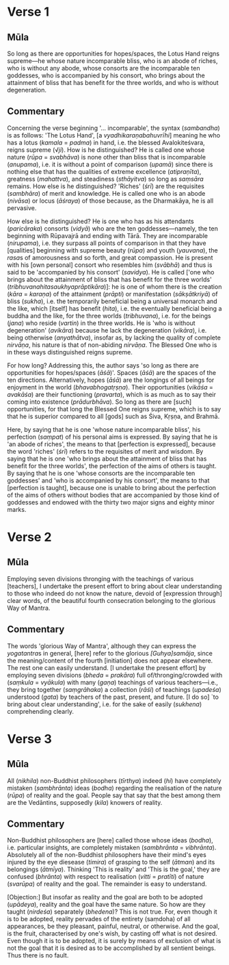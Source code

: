 # Verse 1
## Mūla
So long as there are opportunities for hopes/spaces, the Lotus Hand reigns supreme—he whose nature incomparable bliss, who is an abode of riches, who is without any abode, whose consorts are the incomparable ten goddesses, who is accompanied by his consort, who brings about the attainment of bliss that has benefit for the three worlds, and who is without degeneration.

## Commentary
Concerning the verse beginning '... incomparable', the syntax (*sambandha*) is as follows: 'The Lotus Hand', [a *vyadhikaraṇabahuvrīhi*] meaning he who has a lotus (*kamala* = *padma*) in hand, i.e. the blessed Avalokiteśvara, reigns supreme (√*ji*). How is he distinguished? He is called one whose nature (*rūpa* = *svabhāva*) is none other than bliss that is incomparable (*anupama*), i.e. it is without a point of comparison (*upamā*) since there is nothing else that has the qualities of extreme excellence (*atipraṇīta*), greatness (*mahattva*), and steadiness (*sthāyitva*) so long as *saṃsāra* remains. How else is he distinguished? 'Riches' (*śrī*) are the requisites (*sambhāra*) of merit and knowledge. He is called one who is an abode (*nivāsa*) or locus (*āśraya*) of those because, as the Dharmakāya, he is all pervasive.

How else is he distinguished? He is one who has as his attendants (*paricāraka*) consorts (*vidyā*) who are the ten goddesses—namely, the ten beginning with Rūpavajrā and ending with Tārā. They are incomparable (*nirupama*), i.e. they surpass all points of comparison in that they have [qualities] beginning with supreme beauty (*rūpa*) and youth (*yauvana*), the *rasa*s of amorousness and so forth, and great compassion. He is present with his [own personal] consort who resembles him (*svābhā*) and thus is said to be 'accompanied by his consort' (*savidya*). He is called ['one who brings about the attainment of bliss that has benefit for the three worlds' (*tribhuvanahitasaukhyaprāptikāra*)]: he is one of whom there is the creation (*kāra* = *karaṇa*) of the attainment (*prāpti*) or manifestation (*sākṣātkriyā*) of bliss (*sukha*), i.e. the temporarily beneficial being a universal monarch and the like, which [itself] has benefit (*hita*), i.e. the eventually beneficial being a buddha and the like, for the three worlds (*tribhuvana*), i.e. for the beings (*jana*) who reside (*vartin*) in the three worlds. He is 'who is without degeneration' (*avikāra*) because he lack the degeneration (*vikāra*), i.e. being otherwise (*anyathātva*), insofar as, by lacking the quality of complete *nirvāṇa*, his nature is that of non-abiding *nirvāṇa*. The Blessed One who is in these ways distinguished reigns supreme.

For how long? Addressing this, the author says 'so long as there are opportunities for hopes/spaces (*āśā*)'. Spaces (*āśā*) are the spaces of the ten directions. Alternatively, hopes (*āśā*) are the longings of all beings for enjoyment in the world (*bhavabhogatṛṣṇa*). Their opportunities (*vikāśa* = *avakāśa*) are their functioning (*pravarta*), which is as much as to say their coming into existence (*prādurbhāva*). So long as there are [such] opportunities, for that long the Blessed One reigns supreme, which is to say that he is superior compared to all [gods] such as Śiva, Kṛṣṇa, and Brahmā.

[^1]: The compound also appears in the *Madhyantavibhāgaṭīkā* and the ‘*Yoga Lehrbuch*'

Here, by saying that he is one 'whose nature incomparable bliss', his perfection (*saṃpat*) of his personal aims is expressed. By saying that he is 'an abode of riches', the means to that [perfection is expressed], because the word 'riches' (*śrī*) refers to the requisites of merit and wisdom. By saying that he is one 'who brings about the attainment of bliss that has benefit for the three worlds', the perfection of the aims of others is taught. By saying that he is one 'whose consorts are the incomparable ten goddesses' and 'who is accompanied by his consort', the means to that [perfection is taught], because one is unable to bring about the perfection of the aims of others without bodies that are accompanied by those kind of goddesses and endowed with the thirty two major signs and eighty minor marks.

# Verse 2
## Mūla
Employing seven divisions thronging with the teachings of various [teachers], I undertake the present effort to bring about clear understanding to those who indeed do not know the nature, devoid of [expression through] clear words, of the beautiful fourth consecration belonging to the glorious Way of Mantra.

## Commentary
The words 'glorious Way of Mantra', although they can express the *yogatantra*s in general, [here] refer to the glorious *[Guhya]samāja*, since the meaning/content of the fourth [initiation] does not appear elsewhere. The rest one can easily understand. \[I undertake the present effort] by employing seven divisions (*bheda* = *prakāra*) full of/thronging/crowded with (*saṃkula* = *vyākula*) with many (*gaṇa*) teachings of various teachers—i.e., they bring together (*saṃgrāhaka*) a collection (*rāśi*) of teachings (*upadeśa*) understood (*gata*) by teachers of the past, present, and future. \[I do so] `to bring about clear understanding', i.e. for the sake of easily (*sukhena*) comprehending clearly.

# Verse 3
## Mūla
All (*nikhila*) non-Buddhist philosophers (*tīrthya*) indeed (*hi*) have completely mistaken (*sambhrānta*) ideas (*bodha*) regarding the realisation of the nature (*rūpa*) of reality and the goal. People say that say that the best among them are the Vedāntins, supposedly (*kila*) knowers of reality.

## Commentary
Non-Buddhist philosophers are [here] called those whose ideas (*bodha*), i.e. particular insights, are completely mistaken (*sambhrānta* = *vibhrānta*).
Absolutely all of the non-Buddhist philosophers have their mind's eyes injured by the eye diesease (*timira*) of grasping to the self (*ātman*) and its belongings (*ātmīya*).
Thinking 'This is reality' and 'This is the goal,' they are confused (*bhrānta*) with respect to realisation (*vitti* = *pratīti*) of nature (*svarūpa*) of reality and the goal.
The remainder is easy to understand.

\[Objection:] But insofar as reality and the goal are both to be adopted (*upādeya*), reality and the goal have the same nature.
So how are they taught (*nirdeśa*) separately (*bhedena*)?
This is not true.
For, even though it is to be adopted, reality pervades of the entirety (saṃdoha) of all appearances, be they pleasant, painful, neutral, or otherwise.
And the goal, is the fruit, characterised by one's wish, by casting off what is not desired. 
Even though it is to be adopted, it is surely by means of exclusion of what is not the goal that it is desired as to be accomplished by all sentient beings.
Thus there is no fault.


